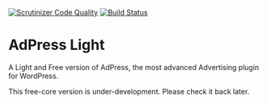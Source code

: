 [![Scrutinizer Code Quality](https://scrutinizer-ci.com/g/omarabid/adpress/badges/quality-score.png?b=master)](https://scrutinizer-ci.com/g/omarabid/adpress/?branch=master)
[![Build Status](https://travis-ci.org/omarabid/adpress.svg?branch=master)](https://travis-ci.org/omarabid/adpress)

# AdPress Light

A Light and Free version of AdPress, the most advanced Advertising plugin for WordPress.

This free-core version is under-development. Please check it back later.
